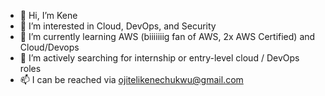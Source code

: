 - 👋 Hi, I’m Kene
- 👀 I’m interested in Cloud, DevOps, and Security
- 🌱 I’m currently learning AWS (biiiiiiig fan of AWS, 2x AWS Certified) and Cloud/Devops
- 💞️ I’m actively searching for internship or entry-level cloud / DevOps roles 
- 📫 I can be reached via ojitelikenechukwu@gmail.com

<!---
KeneOjiteli/KeneOjiteli is a ✨ special ✨ repository because its `README.md` (this file) appears on your GitHub profile.
You can click the Preview link to take a look at your changes.
--->
